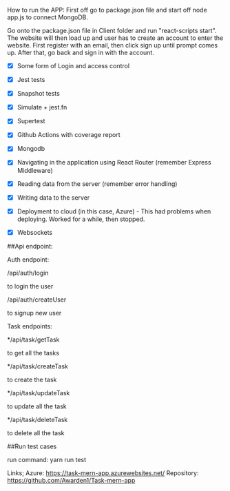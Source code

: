 How to run the APP:
First off go to package.json file and start off node app.js to connect MongoDB.

Go onto the package.json file in Client folder and run "react-scripts start".
The website will then load up and user has to create an account to enter the website.
First register with an email, then click sign up until prompt comes up. After that, go back and sign in with the account.


* [x] Some form of Login and access control
* [x] Jest tests
* [x] Snapshot tests
* [x] Simulate + jest.fn
* [x] Supertest
* [x] Github Actions with coverage report
* [x] Mongodb
* [x] Navigating in the application using React Router (remember Express Middleware)
* [x] Reading data from the server (remember error handling)
* [x] Writing data to the server
* [x] Deployment to cloud (in this case, Azure) - This had problems when deploying. Worked for a while, then stopped.
* [x] Websockets


##Api endpoint:

Auth endpoint:

/api/auth/login

to login the user

/api/auth/createUser

to signup new user

Task endpoints:

*/api/task/getTask

to get all the tasks

*/api/task/createTask

to create the task

*/api/task/updateTask

to update all the task

*/api/task/deleteTask

to delete all the task

##Run test cases

run command: yarn run test

Links;
Azure: https://task-mern-app.azurewebsites.net/
Repository: https://github.com/Awarden1/Task-mern-app
